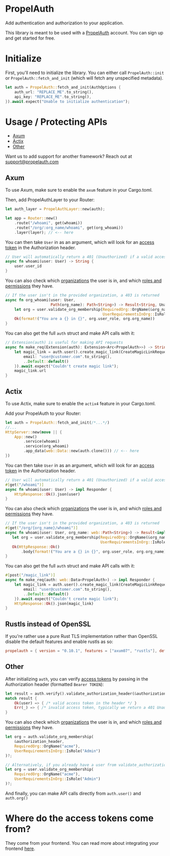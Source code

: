 # PropelAuth

Add authentication and authorization to your application.

This library is meant to be used with a [PropelAuth](https://www.propelauth.com/) account.
You can sign up and get started for free.

# Initialize

First, you'll need to initialize the library. You can either call `PropelAuth::init`
or `PropelAuth::fetch_and_init` (which will fetch any unspecified metadata).

```rust
let auth = PropelAuth::fetch_and_init(AuthOptions {
    auth_url: "REPLACE_ME".to_string(),
    api_key: "REPLACE_ME".to_string(),
}).await.expect("Unable to initialize authentication");
```

# Usage / Protecting APIs

- [Axum](#axum)
- [Actix](#actix)
- [Other](#other)

Want us to add support for another framework? Reach out at support@propelauth.com

## Axum

To use Axum, make sure to enable the `axum` feature in your Cargo.toml.

Then, add PropelAuthLayer to your Router:

```rust
let auth_layer = PropelAuthLayer::new(auth);

let app = Router::new()
    .route("/whoami", get(whoami))
    .route("/org/:org_name/whoami", get(org_whoami))
    .layer(layer); // <-- here
```

You can then take `User` in as an argument, which will look for an [access token](https://docs.propelauth.com/overview/access-token/) in the Authorization header.

```rust
// User will automatically return a 401 (Unauthorized) if a valid access token wasn't provided
async fn whoami(user: User) -> String {
    user.user_id
}
```

You can also check which [organizations](https://docs.propelauth.com/overview/organizations/) the user is in, and which [roles and permissions](https://docs.propelauth.com/overview/rbac/) they have.

```rust
// If the user isn't in the provided organization, a 403 is returned
async fn org_whoami(user: User,
                    Path(org_name): Path<String>) -> Result<String, UnauthorizedOrForbiddenError> {
    let org = user.validate_org_membership(RequiredOrg::OrgName(&org_name),
                                           UserRequirementsInOrg::IsRole("Admin"))?;
    Ok(format!("You are a {} in {}", org.user_role, org.org_name))
}
```

You can also get the full `auth` struct and make API calls with it:

```rust
// Extension(auth) is useful for making API requests
async fn make_req(Extension(auth): Extension<Arc<PropelAuth>>) -> String {
    let magic_link = auth.user().create_magic_link(CreateMagicLinkRequest {
        email: "user@customer.com".to_string(),
        ..Default::default()
    }).await.expect("Couldn't create magic link");
    magic_link.url
}
```
## Actix

To use Actix, make sure to enable the `actix4` feature in your Cargo.toml.

Add your PropelAuth to your Router:

```rust
let auth = PropelAuth::fetch_and_init(/*...*/)
//...
HttpServer::new(move || {
    App::new()
        .service(whoami)
        .service(org_whoami)
        .app_data(web::Data::new(auth.clone())) // <-- here
})
```

You can then take `User` in as an argument, which will look for an [access token](https://docs.propelauth.com/overview/access-token/) in the Authorization header.

```rust
// User will automatically return a 401 (Unauthorized) if a valid access token wasn't provided
#[get("/whoami")]
async fn whoami(user: User) -> impl Responder {
    HttpResponse::Ok().json(user)
}
```

You can also check which [organizations](https://docs.propelauth.com/overview/organizations/) the user is in, and which [roles and permissions](https://docs.propelauth.com/overview/rbac/) they have.

```rust
// If the user isn't in the provided organization, a 403 is returned
#[get("/org/{org_name}/whoami")]
async fn whoami(user: User, org_name: web::Path<String>) -> Result<impl Responder, UnauthorizedOrForbiddenError> {
   let org = user.validate_org_membership(RequiredOrg::OrgName(&org_name.into_inner()),
                                          UserRequirementsInOrg::IsRole("Admin"))?;
   Ok(HttpResponse::Ok()
       .body(format!("You are a {} in {}", org.user_role, org.org_name)))
}
```

You can also get the full `auth` struct and make API calls with it:

```rust
#[post("/magic_link")]
async fn make_req(auth: web::Data<PropelAuth>) -> impl Responder {
    let magic_link = auth.user().create_magic_link(CreateMagicLinkRequest {
        email: "user@customer.com".to_string(),
        ..Default::default()
    }).await.expect("Couldn't create magic link");
    HttpResponse::Ok().json(magic_link)
}
```

## Rustls instead of OpenSSL

If you're rather use a pure Rust TLS implementation rather than OpenSSL disable the default features and enable rustls as so:

```toml
propelauth = { version = "0.10.1", features = ["axum07", "rustls"], default-features = false }
```

## Other

After initializing `auth`, you can verify [access tokens](https://docs.propelauth.com/overview/access-token/) by passing in the Authorization header (formatted `Bearer TOKEN`):

```rust
let result = auth.verify().validate_authorization_header(&authorization_header);
match result {
    Ok(user) => { /* valid access token in the header */ }
    Err(_) => { /* invalid access token, typically we return a 401 Unauthorized here */ }
}
```
You can also check which [organizations](https://docs.propelauth.com/overview/organizations/) the user is in, and which [roles and permissions](https://docs.propelauth.com/overview/rbac/) they have.

```rust
let org = auth.validate_org_membership(
    &authorization_header,
    RequiredOrg::OrgName("acme"),
    UserRequirementsInOrg::IsRole("Admin")
)?;

// Alternatively, if you already have a user from validate_authorization_header
let org = user.validate_org_membership(
    RequiredOrg::OrgName("acme"),
    UserRequirementsInOrg::IsRole("Admin")
)?;
```

And finally, you can make API calls directly from `auth.user()` and `auth.org()`

# Where do the access tokens come from?

They come from your frontend.
You can read more about integrating your frontend [here](https://docs.propelauth.com/getting-started/frontend-integration/).
